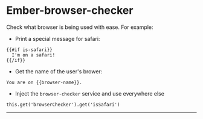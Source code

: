 # Ember-browser-checker

Check what browser is being used with ease. For example:

+ Print a special message for safari:

```
{{#if is-safari}}
  I'm on a safari!
{{/if}}
```

+ Get the name of the user's brower:

```
You are on {{browser-name}}.
```

+ Inject the `browser-checker` service and use everywhere else

```
this.get('browserChecker').get('isSafari')
```

-----------
